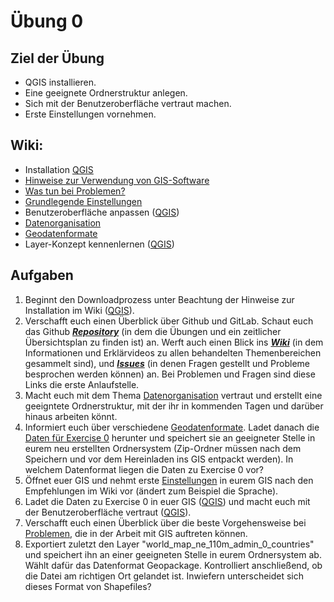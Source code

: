 # Übung 0
## Ziel der Übung
* QGIS installieren.
* Eine geeignete Ordnerstruktur anlegen.
* Sich mit der Benutzeroberfläche vertraut machen.
* Erste Einstellungen vornehmen.

## Wiki:
* Installation [QGIS](https://courses.gistools.geog.uni-heidelberg.de/giscience/gis-einfuehrung/wikis/qgis-Installation)
* [Hinweise zur Verwendung von GIS-Software](https://courses.gistools.geog.uni-heidelberg.de/giscience/gis-einfuehrung/wikis/home-Hinweise)
* [Was tun bei Problemen?](https://courses.gistools.geog.uni-heidelberg.de/giscience/gis-einfuehrung/wikis/home-Probleme)
* [Grundlegende Einstellungen](https://courses.gistools.geog.uni-heidelberg.de/giscience/gis-einfuehrung/wikis/home-Grundlegende%20Einstellungen)
* Benutzeroberfläche anpassen ([QGIS](https://courses.gistools.geog.uni-heidelberg.de/giscience/gis-einfuehrung/wikis/qgis-Interface))
* [Datenorganisation](https://courses.gistools.geog.uni-heidelberg.de/giscience/gis-einfuehrung/wikis/home-Datenorganisation)
* [Geodatenformate](https://courses.gistools.geog.uni-heidelberg.de/giscience/gis-einfuehrung/wikis/home-Geodatenformate)
* Layer-Konzept kennenlernen ([QGIS](https://courses.gistools.geog.uni-heidelberg.de/giscience/gis-einfuehrung/wikis/qgis-Layer-Konzept))

## Aufgaben
1. Beginnt den Downloadprozess unter Beachtung der Hinweise zur Installation im Wiki ([QGIS](https://courses.gistools.geog.uni-heidelberg.de/giscience/gis-einfuehrung/wikis/qgis-Installation)).
2. Verschafft euch einen Überblick über Github und GitLab. Schaut euch das Github [***Repository***](https://github.com/GeowazM/Einfuehrung-GIS-fur-Geowissenschaften) (in dem die Übungen und ein zeitlicher Übersichtsplan zu finden ist) an. Werft auch einen Blick ins [***Wiki***](https://courses.gistools.geog.uni-heidelberg.de/giscience/gis-einfuehrung/-/wikis/home) (in dem Informationen und Erklärvideos zu allen behandelten Themenbereichen gesammelt sind), und [***Issues***](https://courses.gistools.geog.uni-heidelberg.de/giscience/gis-einfuehrung/-/issues) (in denen Fragen gestellt und Probleme besprochen werden können) an. Bei Problemen und Fragen sind diese Links die erste Anlaufstelle.
4. Macht euch mit dem Thema [Datenorganisation](https://courses.gistools.geog.uni-heidelberg.de/giscience/gis-einfuehrung/wikis/home-Datenorganisation) vertraut und erstellt eine geeigntete Ordnerstruktur, mit der ihr in kommenden Tagen und darüber hinaus arbeiten könnt.
5. Informiert euch über verschiedene [Geodatenformate](https://courses.gistools.geog.uni-heidelberg.de/giscience/gis-einfuehrung/wikis/home-Geodatenformate). Ladet danach die [Daten für Exercise 0](exercise_0_data.zip) herunter und speichert sie an geeigneter Stelle in eurem neu erstellten Ordnersystem (Zip-Ordner müssen nach dem Speichern und vor dem Hereinladen ins GIS entpackt werden). In welchem Datenformat liegen die Daten zu Exercise 0 vor?
6. Öffnet euer GIS und nehmt erste [Einstellungen](https://courses.gistools.geog.uni-heidelberg.de/giscience/gis-einfuehrung/wikis/home-Grundlegende%20Einstellungen) in eurem GIS nach den Empfehlungen im Wiki vor (ändert zum Beispiel die Sprache).
7. Ladet die Daten zu Exercise 0 in euer GIS ([QGIS](https://courses.gistools.geog.uni-heidelberg.de/giscience/gis-einfuehrung/wikis/qgis-Layer-Konzept)) und macht euch mit der Benutzeroberfläche vertraut ([QGIS](https://courses.gistools.geog.uni-heidelberg.de/giscience/gis-einfuehrung/wikis/qgis-Interface)). 
8. Verschafft euch einen Überblick über die beste Vorgehensweise bei [Problemen](https://courses.gistools.geog.uni-heidelberg.de/giscience/gis-einfuehrung/wikis/home-Probleme), die in der Arbeit mit GIS auftreten können.
9. Exportiert zuletzt den Layer "world_map_ne_110m_admin_0_countries" und speichert ihn an einer geeigneten Stelle in eurem Ordnersystem ab. Wählt dafür das Datenformat Geopackage. Kontrolliert anschließend, ob die Datei am richtigen Ort gelandet ist. Inwiefern unterscheidet sich dieses Format von Shapefiles?
